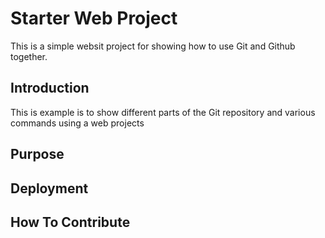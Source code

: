 # Starter Web Project
This is a simple websit project for
showing how to use Git and Github together.

## Introduction

This is example is to show different parts of the
Git repository and various commands using a web projects

## Purpose

## Deployment

## How To Contribute